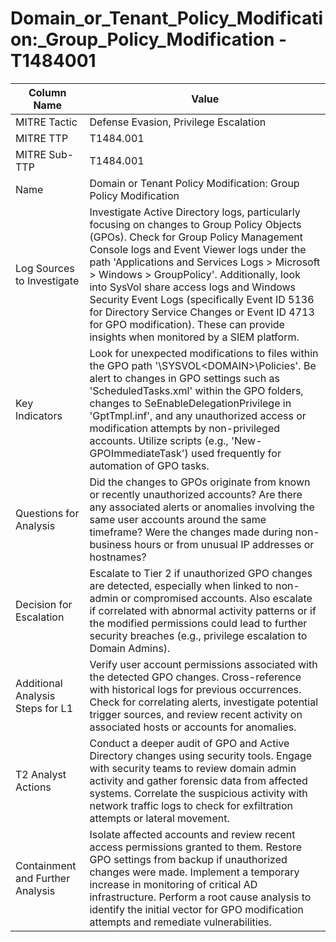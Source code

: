 # Domain_or_Tenant_Policy_Modification:_Group_Policy_Modification - T1484001

| Column Name | Value |
|-------------|-------|
| MITRE Tactic | Defense Evasion, Privilege Escalation |
| MITRE TTP | T1484.001 |
| MITRE Sub-TTP | T1484.001 |
| Name | Domain or Tenant Policy Modification: Group Policy Modification |
| Log Sources to Investigate | Investigate Active Directory logs, particularly focusing on changes to Group Policy Objects (GPOs). Check for Group Policy Management Console logs and Event Viewer logs under the path 'Applications and Services Logs > Microsoft > Windows > GroupPolicy'. Additionally, look into SysVol share access logs and Windows Security Event Logs (specifically Event ID 5136 for Directory Service Changes or Event ID 4713 for GPO modification). These can provide insights when monitored by a SIEM platform. |
| Key Indicators | Look for unexpected modifications to files within the GPO path '<DOMAIN>\SYSVOL\<DOMAIN>\Policies\'. Be alert to changes in GPO settings such as 'ScheduledTasks.xml' within the GPO folders, changes to SeEnableDelegationPrivilege in 'GptTmpl.inf', and any unauthorized access or modification attempts by non-privileged accounts. Utilize scripts (e.g., 'New-GPOImmediateTask') used frequently for automation of GPO tasks. |
| Questions for Analysis | Did the changes to GPOs originate from known or recently unauthorized accounts? Are there any associated alerts or anomalies involving the same user accounts around the same timeframe? Were the changes made during non-business hours or from unusual IP addresses or hostnames? |
| Decision for Escalation | Escalate to Tier 2 if unauthorized GPO changes are detected, especially when linked to non-admin or compromised accounts. Also escalate if correlated with abnormal activity patterns or if the modified permissions could lead to further security breaches (e.g., privilege escalation to Domain Admins). |
| Additional Analysis Steps for L1 | Verify user account permissions associated with the detected GPO changes. Cross-reference with historical logs for previous occurrences. Check for correlating alerts, investigate potential trigger sources, and review recent activity on associated hosts or accounts for anomalies. |
| T2 Analyst Actions | Conduct a deeper audit of GPO and Active Directory changes using security tools. Engage with security teams to review domain admin activity and gather forensic data from affected systems. Correlate the suspicious activity with network traffic logs to check for exfiltration attempts or lateral movement. |
| Containment and Further Analysis | Isolate affected accounts and review recent access permissions granted to them. Restore GPO settings from backup if unauthorized changes were made. Implement a temporary increase in monitoring of critical AD infrastructure. Perform a root cause analysis to identify the initial vector for GPO modification attempts and remediate vulnerabilities. |
